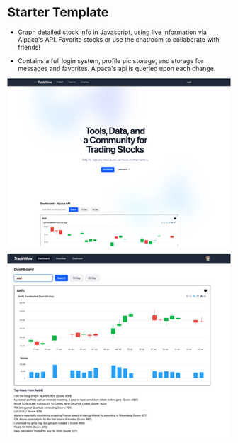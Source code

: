 # Starter Template
* Graph detailed stock info in Javascript, using live information via Alpaca's API. Favorite stocks or use the chatroom to collaborate with friends!

* Contains a full login system, profile pic storage, and storage for messages and favorites. Alpaca's api is queried upon each change.

![alt text](https://github.com/gsurmanski/tradewow/blob/main/screen1.png?raw=true)

![alt text](https://github.com/gsurmanski/tradewow/blob/main/screen2.png?raw=true)
